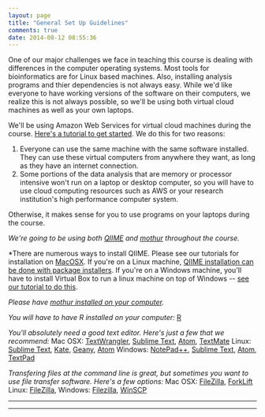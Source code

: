```yaml
---
layout: page
title: "General Set Up Guidelines"
comments: true
date: 2014-08-12 08:55:36
---
```


One of our major challenges we face in teaching this course is dealing with differences in the computer operating systems.  Most tools for bioinformatics are for Linux based machines.  Also, installing analysis programs and thier dependencies is not always easy.  While we'd like everyone to have working versions of the software on their computers, we realize this is not always possible, so we'll be using both virtual cloud machines as well as your own laptops.  

We'll be using Amazon Web Services for virtual cloud machines during the course.  [Here's a tutorial to get started](https://edamame-course.github.io/docs/intro_to_ec2_instance.html).  We do this for two reasons: 
1. Everyone can use the same machine with the same software installed.  They can use these virtual computers from anywhere they want, as long as they have an internet connection.
2. Some portions of the data analysis that are memory or processor intensive won't run on a laptop or desktop computer, so you will have to use cloud computing resources such as AWS or your research institution's high performance computer system.

Otherwise, it makes sense for you to use programs on your laptops during the course.

*We're going to be using both [QIIME](http://qiime.org/) and [mothur](http://www.mothur.org/) throughout the course.*

*There are numerous ways to install QIIME.  Please see our tutorials for installation on [MacOSX](https://edamame-course.github.io/docs/extra/macqiime_installation.html).  If you're on a Linux machine, [QIIME installation can be done with package installers](https://github.com/qiime/qiime-deploy).  If you're on a Windows machine, you'll have to install Virtual Box to run a linux machine on top of Windows -- [see our tutorial to do this](https://edamame-course.github.io/docs/QIIME_VB_for_Windows.html). 

*Please have [mothur installed on your computer](http://www.mothur.org/wiki/Installation).*

*You will have to have R installed on your computer:* [R](http://www.r-project.org/)

*You'll absolutely need a good text editor.  Here's just a few that we recommend:*
Mac OSX: [TextWrangler](http://www.barebones.com/products/textwrangler/), [Sublime Text](http://www.sublimetext.com/), [Atom](https://atom.io/), [TextMate](http://macromates.com/)
Linux: [Sublime Text](http://www.sublimetext.com/), [Kate](http://kate-editor.org/), [Geany](http://www.geany.org/), [Atom](https://atom.io/)
Windows: [NotePad++](http://notepad-plus-plus.org/), [Sublime Text](http://www.sublimetext.com/), [Atom](https://atom.io/), [TextPad](https://www.textpad.com/)

*Transfering files at the command line is great, but sometimes you want to use file transfer software.  Here's a few options:*
Mac OSX: [FileZilla](https://filezilla-project.org/), [ForkLift](http://www.binarynights.com/forklift/)
Linux: [FileZilla](https://filezilla-project.org/),
Windows: [Filezilla](https://filezilla-project.org/), [WinSCP](http://winscp.net/download/winscp554setup.exe)



----------------------------------------------------
----------------------------------------------------
